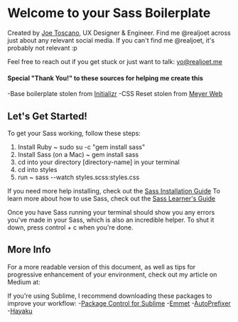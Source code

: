 # Welcome to your Sass Boilerplate

Created by [Joe Toscano](http://www.realjoet.me), UX Designer & Engineer. 
Find me @realjoet across just about any relevant social media. 
If you can't find me @realjoet, it's probably not relevant :p

Feel free to reach out if you get stuck or just want to talk: yo@realjoet.me

#### Special "Thank You!" to these sources for helping me create this
-Base boilerplate stolen from [Initializr](http://www.initializr.com)
-CSS Reset stolen from [Meyer Web](http://meyerweb.com/eric/tools/css/reset/)




## Let's Get Started!
To get your Sass working, follow these steps:
1. Install Ruby ~ sudo su -c "gem install sass"
2. Install Sass (on a Mac) ~ gem install sass
3. cd into your directory [directory-name] in your terminal
4. cd into styles
5. run ~ sass --watch styles.scss:styles.css

If you need more help installing, check out the [Sass Installation Guide](http://sass-lang.com/install)
To learn more about how to use Sass, check out the [Sass Learner's Guide](http://sass-lang.com/guide)

Once you have Sass running your terminal should show you any errors you've made in your Sass, which is also an incredible helper.
To shut it down, press control + c when you're done.




## More Info
For a more readable version of this document, as well as tips for progressive enhancement of your environment, check out my article on Medium at: 

If you're using Sublime, I recommend downloading these packages to improve your workflow:
-[Package Control for Sublime](https://packagecontrol.io/installation)
-[Emmet](https://github.com/sergeche/emmet-sublime)
-[AutoPrefixer](https://github.com/sindresorhus/sublime-autoprefixer)
-[Hayaku](https://github.com/hayaku/hayaku#value-cycling)